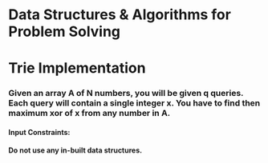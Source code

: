 # Data Structures & Algorithms for Problem Solving
# Trie Implementation
### Given an array A of N numbers, you will be given q queries. Each query will contain a single integer x. You have to find then maximum xor of x from any number in A.

#### Input Constraints:
#### Do not use any in-built data structures.
